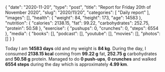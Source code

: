 {
    "date": "2020-11-20",
    "type": "post",
    "title": "Report for Friday 20th of November 2020",
    "slug": "2020\/11\/20",
    "categories": [
        "Daily report"
    ],
    "images": [],
    "health": {
        "weight": 84,
        "height": 173,
        "age": 14583
    },
    "nutrition": {
        "calories": 2138.15,
        "fat": 99.22,
        "carbohydrates": 252.75,
        "protein": 50.58
    },
    "exercise": {
        "pushups": 0,
        "crunches": 0,
        "steps": 6554
    },
    "media": {
        "books": [],
        "podcast": [],
        "youtube": [],
        "movies": [],
        "photos": []
    }
}

Today I am <strong>14583 days</strong> old and my weight is <strong>84 kg</strong>. During the day, I consumed <strong>2138.15 kcal</strong> coming from <strong>99.22 g</strong> fat, <strong>252.75 g</strong> carbohydrates and <strong>50.58 g</strong> protein. Managed to do <strong>0 push-ups</strong>, <strong>0 crunches</strong> and walked <strong>6554 steps</strong> during the day which is approximately <strong>4.99 km</strong>.